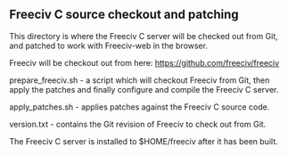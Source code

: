 Freeciv C source checkout and patching
--------------------------------------

This directory is where the Freeciv C server will be checked out from Git, and patched to work with Freeciv-web in the browser.

Freeciv will be checkout out from here:  https://github.com/freeciv/freeciv

prepare_freeciv.sh  - a script which will checkout Freeciv from Git, then apply the patches and finally configure and compile the Freeciv C server.

apply_patches.sh - applies patches against the Freeciv C source code.

version.txt - contains the Git revision of Freeciv to check out from Git.

The Freeciv C server is installed to $HOME/freeciv after it has been built.
